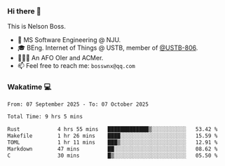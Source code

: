 ### Hi there 👋

<!--
**bosswnx/bosswnx** is a ✨ _special_ ✨ repository because its `README.md` (this file) appears on your GitHub profile.

Here are some ideas to get you started:

- 🔭 I’m currently working on ...
- 🌱 I’m currently learning ...
- 👯 I’m looking to collaborate on ...
- 🤔 I’m looking for help with ...
- 💬 Ask me about ...
- 📫 How to reach me: ...
- 😄 Pronouns: ...
- ⚡ Fun fact: ...
-->

This is Nelson Boss.

- 🏫 MS Software Engineering @ NJU.
- 🎓 BEng. Internet of Things @ USTB, member of [@USTB-806](https://ustb-806.github.io/).
- 🧑🏻‍💻 An AFO OIer and ACMer.
- 📫 Feel free to reach me: `bosswnx@qq.com`

### Wakatime 💻

<!--START_SECTION:waka-->

```txt
From: 07 September 2025 - To: 07 October 2025

Total Time: 9 hrs 5 mins

Rust            4 hrs 55 mins   █████████████▒░░░░░░░░░░░   53.42 %
Makefile        1 hr 26 mins    ████░░░░░░░░░░░░░░░░░░░░░   15.59 %
TOML            1 hr 11 mins    ███▒░░░░░░░░░░░░░░░░░░░░░   12.91 %
Markdown        47 mins         ██░░░░░░░░░░░░░░░░░░░░░░░   08.62 %
C               30 mins         █▒░░░░░░░░░░░░░░░░░░░░░░░   05.50 %
```

<!--END_SECTION:waka-->
